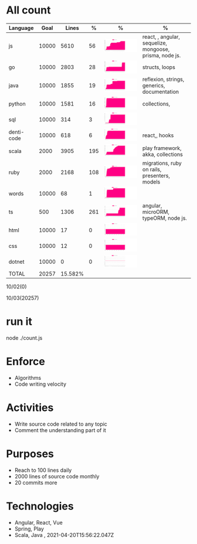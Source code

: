 # All count
|Language|Goal|Lines|%|%|%|
|----------|-------|-------|--------|--------|--------|
|js|10000|5610|56|![js](https://raw.githubusercontent.com/kapit4n/l-10000-dev/master/js.png)|react, , angular, sequelize, mongoose, prisma, node js.|
|go|10000|2803|28|![go](https://raw.githubusercontent.com/kapit4n/l-10000-dev/master/go.png)|structs, loops|
|java|10000|1855|19|![java](https://raw.githubusercontent.com/kapit4n/l-10000-dev/master/java.png)|reflexion, strings, generics, documentation|
|python|10000|1581|16|![python](https://raw.githubusercontent.com/kapit4n/l-10000-dev/master/python.png)|collections, |
|sql|10000|314|3|![sql](https://raw.githubusercontent.com/kapit4n/l-10000-dev/master/sql.png)||
|denti-code|10000|618|6|![denti-code](https://raw.githubusercontent.com/kapit4n/l-10000-dev/master/denti-code.png)|react,, hooks|
|scala|2000|3905|195|![scala](https://raw.githubusercontent.com/kapit4n/l-10000-dev/master/scala.png)|play framework, akka, collections|
|ruby|2000|2168|108|![ruby](https://raw.githubusercontent.com/kapit4n/l-10000-dev/master/ruby.png)|migrations, ruby on rails, presenters, models|
|words|10000|68|1|![words](https://raw.githubusercontent.com/kapit4n/l-10000-dev/master/words.png)||
|ts|500|1306|261|![ts](https://raw.githubusercontent.com/kapit4n/l-10000-dev/master/ts.png)|angular, microORM, typeORM, node js.|
|html|10000|17|0|![html](https://raw.githubusercontent.com/kapit4n/l-10000-dev/master/html.png)||
|css|10000|12|0|![css](https://raw.githubusercontent.com/kapit4n/l-10000-dev/master/css.png)||
|dotnet|10000|0|0|![dotnet](https://raw.githubusercontent.com/kapit4n/l-10000-dev/master/dotnet.png)||
|TOTAL|20257|15.582%|
10/02(0)

10/03(20257)


# run it
node ./count.js
    
# Enforce
* Algorithms
* Code writing velocity

# Activities
* Write source code related to any topic
* Comment the understanding part of it
    
# Purposes
* Reach to 100 lines daily
* 2000 lines of source code monthly
* 20 commits more

# Technologies
* Angular, React, Vue
* Spring, Play
* Scala, Java
, 2021-04-20T15:56:22.047Z
